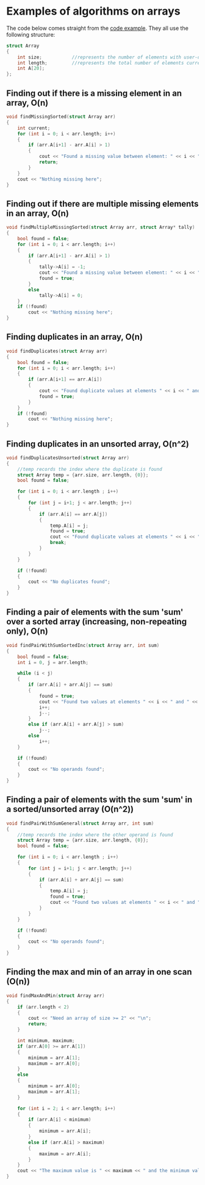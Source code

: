 # Examples of algorithms on arrays

The code below comes straight from the [code example](/code/ArrayExamples). They all use the following structure:

```cpp
struct Array
{
    int size;           //represents the number of elements with user-defined values
    int length;         //represents the total number of elements currently available (must be <= 20)
    int A[20];
};
```

## Finding out if there is a missing element in an array, O(n)

```cpp
void findMissingSorted(struct Array arr)
{
    int current;
    for (int i = 0; i < arr.length; i++)
    {
        if (arr.A[i+1] - arr.A[i] > 1)
        {
            cout << "Found a missing value between element: " << i << ", value change of " << arr.A[i] << " to " << arr.A[i+1] << "\n";
            return;
        }
    }
    cout << "Nothing missing here";
}
```

## Finding out if there are multiple missing elements in an array, O(n)

```cpp
void findMultipleMissingSorted(struct Array arr, struct Array* tally)
{
    bool found = false;
    for (int i = 0; i < arr.length; i++)
    {
        if (arr.A[i+1] - arr.A[i] > 1)
        {
            tally->A[i] = -1;
            cout << "Found a missing value between element: " << i << ", value change of " << arr.A[i] << " to " << arr.A[i+1] << "\n";
            found = true;
        }
        else
            tally->A[i] = 0;
    }
    if (!found)
        cout << "Nothing missing here";
}
```

## Finding duplicates in an array, O(n)

```cpp
void findDuplicates(struct Array arr)
{
    bool found = false;
    for (int i = 0; i < arr.length; i++)
    {
        if (arr.A[i+1] == arr.A[i])
        {
            cout << "Found duplicate values at elements " << i << " and " << i+1 << " with a value of " << arr.A[i] << "\n";
            found = true;
        }
    }
    if (!found)
        cout << "Nothing missing here";
}
```

## Finding duplicates in an unsorted array, O(n^2)

```cpp
void findDuplicatesUnsorted(struct Array arr)
{
    //temp records the index where the duplicate is found
    struct Array temp = {arr.size, arr.length, {0}};
    bool found = false;

    for (int i = 0; i < arr.length ; i++)
    {
        for (int j = i+1; j < arr.length; j++)
        {
            if (arr.A[i] == arr.A[j])
            {
                temp.A[i] = j;
                found = true;
                cout << "Found duplicate values at elements " << i << " and " << temp.A[i] << " with a value of " << arr.A[i] << "\n";
                break;
            }
        }
    }

    if (!found)
    {
        cout << "No duplicates found";
    }
}
```

## Finding a pair of elements with the sum 'sum' over a sorted array (increasing, non-repeating only), O(n)

```cpp
void findPairWithSumSortedInc(struct Array arr, int sum)
{
    bool found = false;
    int i = 0, j = arr.length;

    while (i < j)
    {
        if (arr.A[i] + arr.A[j] == sum)
        {
            found = true;
            cout << "Found two values at elements " << i << " and " << j << " with a sum of " << sum << "\n";
            i++;
            j--;
        }
        else if (arr.A[i] + arr.A[j] > sum)
            j--;
        else
            i++;
    }

    if (!found)
    {
        cout << "No operands found";
    }
}
```

## Finding a pair of elements with the sum 'sum' in a sorted/unsorted array (O(n^2))

```cpp
void findPairWithSumGeneral(struct Array arr, int sum)
{
    //temp records the index where the other operand is found
    struct Array temp = {arr.size, arr.length, {0}};
    bool found = false;

    for (int i = 0; i < arr.length ; i++)
    {
        for (int j = i+1; j < arr.length; j++)
        {
            if (arr.A[i] + arr.A[j] == sum)
            {
                temp.A[i] = j;
                found = true;
                cout << "Found two values at elements " << i << " and " << temp.A[i] << " with a sum of " << sum << "\n";
            }
        }
    }

    if (!found)
    {
        cout << "No operands found";
    }
}
```

## Finding the max and min of an array in one scan (O(n))

```cpp
void findMaxAndMin(struct Array arr)
{
    if (arr.length < 2)
    {
        cout << "Need an array of size >= 2" << "\n";
        return;
    }

    int minimum, maximum;
    if (arr.A[0] >= arr.A[1])
    {
        minimum = arr.A[1];
        maximum = arr.A[0];
    }
    else
    {
        minimum = arr.A[0];
        maximum = arr.A[1];
    }

    for (int i = 2; i < arr.length; i++)
    {
        if (arr.A[i] < minimum)
        {
            minimum = arr.A[i];
        }
        else if (arr.A[i] > maximum)
        {
            maximum = arr.A[i];
        }
    }
    cout << "The maximum value is " << maximum << " and the minimum value is " << minimum << "\n";
}
```
